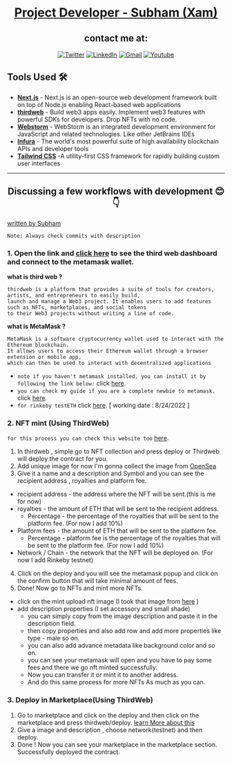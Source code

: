 <h1 align="center"><u> Project Developer -  <a href="https://subham-maity.github.io/subham/" target="_blank"><strong>Subham (Xam)</strong></a></u> </h1>
 <div align="center"><h2>contact me at: </h2></div>
<div align="center"><a href="https://twitter.com/code_xam" target="_blank"><img alt="Twitter"
                src="https://img.shields.io/badge/twitter-%231DA1F2.svg?&style=for-the-badge&logo=twitter&logoColor=white" /></a>
        <a href="https://www.linkedin.com/in/subham-xam/" target="_blank"><img alt="LinkedIn"
                src="https://img.shields.io/badge/linkedin-%230077B5.svg?&style=for-the-badge&logo=linkedin&logoColor=white" /></a>
        <a href="mailto:maitysubham4041@gmail.com" target="_blank"><img alt="Gmail"
                src="https://img.shields.io/badge/-Gmail-D14836?style=for-the-badge&logo=Gmail&logoColor=white" /></a>
       <a href="https://www.youtube.com/channel/UCztgfCRJci6nx0VPVZcFstw/featured" target="_blank"><img alt="Youtube"
                src="https://img.shields.io/badge/YouTube-FF0000?style=for-the-badge&logo=youtube&logoColor=white" /> </a> </div>

## Tools Used 🛠️

- [**Next.js**](https://nextjs.org/) - Next.js is an open-source web development framework built on top of Node.js enabling React-based web applications
- [**thirdweb**](https://thirdweb.com/) - Build web3 apps easily. Implement web3 features with powerful SDKs for developers. Drop NFTs with no code.
- [**Webstorm**](https://www.jetbrains.com/webstorm/) - WebStorm is an integrated development environment for JavaScript and related technologies. Like other JetBrains IDEs
- [**Infura**](https://infura.io/) - The world's most powerful suite of high availability blockchain APIs and developer tools
- [**Tailwind CSS**](https://tailwindcss.com/) -A utility-first CSS framework for rapidly building custom user interfaces
***************************
<h2 align="center"> Discussing a few workflows with development 😊👇 </h2>

<u> written by Subham </u> 

```Note: Always check commits with description```


### 1. Open the link and [click here](https://thirdweb.com/contracts) to see the third web dashboard and connect to the metamask wallet.
**what is third web ?**
```text
thirdweb is a platform that provides a suite of tools for creators, artists, and entrepreneurs to easily build,
launch and manage a Web3 project. It enables users to add features such as NFTs, marketplaces, and social tokens
to their Web3 projects without writing a line of code.
```

**what is MetaMask ?**
```text
MetaMask is a software cryptocurrency wallet used to interact with the Ethereum blockchain. 
It allows users to access their Ethereum wallet through a browser extension or mobile app, 
which can then be used to interact with decentralized applications
```
* ```note if you haven't metamask installed, you can install it by following the link below:``` click [here](https://metamask.io/). 
* ```you can check my guide if you are a complete newbie to metamask.``` click [here](https://github.com/Subham-Maity/solidity-tutorial#what-is-metamask-).
* ```for rinkeby testETH``` click [here](https://faucets.chain.link/rinkeby).  [ working date : 8/24/2022 ]



### 2. NFT mint (Using ThirdWeb)
```for this process you can check this website too``` [here](https://www.quicknode.com/guides/solidity/how-to-mint-an-nft-collection-using-thirdweb).


1. In thirdweb , simple go to NFT collection and press deploy or Thirdweb will deploy the contract for you.
2. Add unique image for now I'm gonna collect the image from [OpenSea](https://opensea.io/collection/cryptopunks)
3. Give it a name and a description and Symbol and you can see the recipient address , royalties and platform fee.
* recipient address - the address where the NFT will be sent.(this is me for now)
* royalties - the amount of ETH that will be sent to the recipient address. 
  *  Percentage - the percentage of the royalties that will be sent to the platform fee. (For now I add 10%)
* Platform fees - the amount of ETH that will be sent to the platform fee.
  *  Percentage - platform fee is the percentage of the royalties that will be sent to the platform fee. (For now I add 10%)
* Network / Chain - the network that the NFT will be deployed on. (For now I add Rinkeby testnet)

4. Click on the deploy and you will see the metamask popup and click on the confirm button that will take minimal amount of fees.
5. Done! Now go to NFTs and mint more NFTs.
 * click on the mint upload nft image (I took that image from [here](https://opensea.io/assets/ethereum/0xb47e3cd837ddf8e4c57f05d70ab865de6e193bbb/6039) )
 * add description properties (I set accessory and small shade) 
   * you can simply copy from the image description and paste it in the description field.
   * then copy properties and also add row and add more properties like type - male so on.
   * you can also add advance metadata like background color and so on.
   * you can see your metamask will open and you have to pay some fees and there we go nft minted successfully.
   * Now you can transfer it or mint it to another address.
   * And do this same process for more NFTs As much as you can.


### 3. Deploy in Marketplace(Using ThirdWeb)
1. Go to marketplace and click on the deploy and then click on the marketplace and press thirdweb/deploy. [learn More about this](https://portal.thirdweb.com/pre-built-contracts/marketplace)
2. Give a image and description , choose network(testnet) and then deploy.
3. Done ! Now you can see your marketplace in the marketplace section. Successfully deployed the contract.